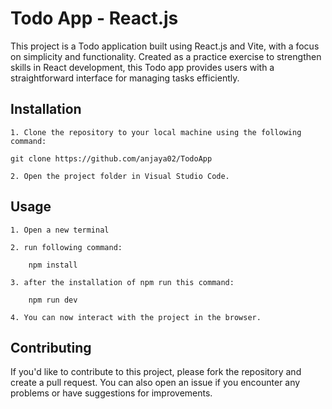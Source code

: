 
# Todo App - React.js


This project is a Todo application built using React.js and Vite, with a focus on simplicity and functionality. Created as a practice exercise to strengthen skills in React development, this Todo app provides users with a straightforward interface for managing tasks efficiently.

## Installation

    1. Clone the repository to your local machine using the following command:

    git clone https://github.com/anjaya02/TodoApp

    2. Open the project folder in Visual Studio Code.

 

## Usage

    1. Open a new terminal

    2. run following command:

        npm install

    3. after the installation of npm run this command:

        npm run dev

    4. You can now interact with the project in the browser.


## Contributing

If you'd like to contribute to this project, please fork the repository and create a pull request. You can also open an issue if you encounter any problems or have suggestions for improvements.






